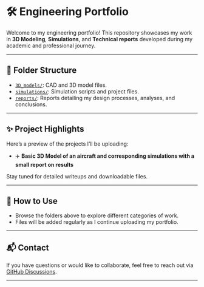 # 🛠️ Engineering Portfolio

Welcome to my engineering portfolio! This repository showcases my work in **3D Modeling**, **Simulations**, and **Technical reports** developed during my academic and professional journey.

---

## 📁 Folder Structure

- [`3D_models/`](./3d_models): CAD and 3D model files.
- [`simulations/`](./simulations): Simulation scripts and project files.
- [`reports/`](./reports): Reports detailing my design processes, analyses, and conclusions.

---

## ✨ Project Highlights 

Here’s a preview of the projects I’ll be uploading:

- ✈️ **Basic 3D Model of an aircraft and corresponding simulations with a small report on results**

Stay tuned for detailed writeups and downloadable files.

---

## 📌 How to Use

- Browse the folders above to explore different categories of work.
- Files will be added regularly as I continue uploading my portfolio.

---

## 📬 Contact

If you have questions or would like to collaborate, feel free to reach out via [GitHub Discussions](https://github.com/tob-mas/engineeringportfolio/discussions).

---

